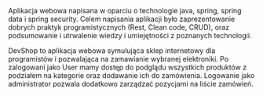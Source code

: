 <devShop>
Aplikacja webowa napisana w oparciu o technologie java, spring, spring data i spring security. Celem napisania aplikacji było zaprezentowanie dobrych praktyk programistycznych (Rest, Clean code, CRUD), oraz podsumowanie i utrwalenie wiedzy i umiejętności z poznanych technologii.
  
DevShop to aplikacja webowa symulująca sklep internetowy dla programistów i pozwalająca na zamawianie wybranej elektroniki. Po zalogowani jako User mamy dostęp do podglądu wszystkich produktów z podziałem na kategorie oraz dodawanie ich do zamówienia. Logowanie jako administrator pozwala dodatkowo zarządzać pozycjami na liście zamówień.
<devShop/>
